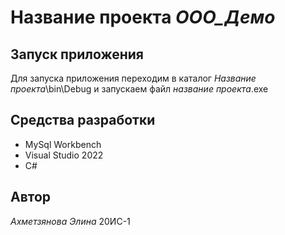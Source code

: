 # Название проекта *ООО_Демо*
## Запуск приложения 
Для запуска приложения переходим в каталог *Название проекта*\bin\Debug и запускаем файл *название проекта*.ехе
## Средства разработки 
- MySql Workbench
- Visual Studio 2022
- C#
## Автор
*Ахметзянова Элина* 20ИС-1
